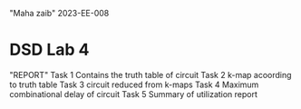 "Maha zaib"
2023-EE-008

# DSD Lab 4
"REPORT"
Task 1
Contains the truth table of circuit
Task 2
k-map acoording to truth table
Task 3
circuit reduced from k-maps
Task 4
Maximum combinational delay of circuit
Task 5
Summary of utilization report
